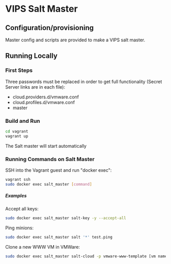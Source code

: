 # VIPS Salt Master
## Configuration/provisioning
Master config and scripts are provided to make a VIPS salt master.

## Running Locally
### First Steps
Three passwords must be replaced in order to get full functionality (Secret Server links are in each file):
* cloud.providers.d/vmware.conf
* cloud.profiles.d/vmware.conf
* master
### Build and Run
```sh
cd vagrant
vagrant up
```
The Salt master will start automatically
### Running Commands on Salt Master
SSH into the Vagrant guest and run "docker exec":
```sh
vagrant ssh
sudo docker exec salt_master [command]
```
##### Examples
Accept all keys:
```sh
sudo docker exec salt_master salt-key -y --accept-all
```
Ping minions:
```sh
sudo docker exec salt_master salt '*' test.ping
```
Clone a new WWW VM in VMWare:
```sh
sudo docker exec salt_master salt-cloud -p vmware-www-template [vm name] -l debug
```
